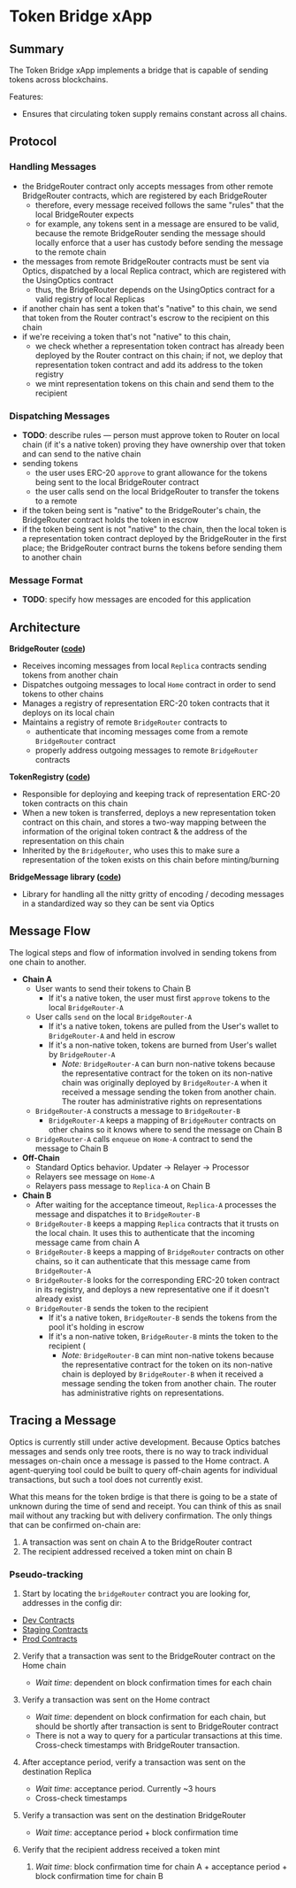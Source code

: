# Token Bridge xApp 

## Summary

The Token Bridge xApp implements a bridge that is capable of sending tokens across blockchains.

Features:

- Ensures that circulating token supply remains constant across all chains.

## Protocol

### Handling Messages

- the BridgeRouter contract only accepts messages from other remote BridgeRouter contracts, which are registered by each BridgeRouter
  - therefore, every message received follows the same "rules" that the local BridgeRouter expects
  - for example, any tokens sent in a message are ensured to be valid, because the remote BridgeRouter sending the message should locally enforce that a user has custody before sending the message to the remote chain
- the messages from remote BridgeRouter contracts must be sent via Optics, dispatched by a local Replica contract, which are registered with the UsingOptics contract
  - thus, the BridgeRouter depends on the UsingOptics contract for a valid registry of local Replicas
- if another chain has sent a token that's "native" to this chain, we send that token from the Router contract's escrow to the recipient on this chain
- if we're receiving a token that's not "native" to this chain,
  - we check whether a representation token contract has already been deployed by the Router contract on this chain; if not, we deploy that representation token contract and add its address to the token registry
  - we mint representation tokens on this chain and send them to the recipient

### Dispatching Messages

- **TODO**: describe rules — person must approve token to Router on local chain (if it's a native token) proving they have ownership over that token and can send to the native chain
- sending tokens
  - the user uses ERC-20 `approve` to grant allowance for the tokens being sent to the local BridgeRouter contract
  - the user calls send on the local BridgeRouter to transfer the tokens to a remote
- if the token being sent is "native" to the BridgeRouter's chain, the BridgeRouter contract holds the token in escrow
- if the token being sent is not "native" to the chain, then the local token is a representation token contract deployed by the BridgeRouter in the first place; the BridgeRouter contract burns the tokens before sending them to another chain

### Message Format

- **TODO**: specify how messages are encoded for this application

## Architecture

**BridgeRouter ([code](https://github.com/celo-org/optics-monorepo/blob/main/solidity/optics-xapps/contracts/bridge/BridgeRouter.sol))**

- Receives incoming messages from local `Replica` contracts sending tokens from another chain
- Dispatches outgoing messages to local `Home` contract in order to send tokens to other chains
- Manages a registry of representation ERC-20 token contracts that it deploys on its local chain
- Maintains a registry of remote `BridgeRouter` contracts to
  - authenticate that incoming messages come from a remote `BridgeRouter` contract
  - properly address outgoing messages to remote `BridgeRouter` contracts

**TokenRegistry ([code](https://github.com/celo-org/optics-monorepo/blob/main/solidity/optics-xapps/contracts/bridge/TokenRegistry.sol))**

- Responsible for deploying and keeping track of representation ERC-20 token contracts on this chain
- When a new token is transferred, deploys a new representation token contract on this chain, and stores a two-way mapping between the information of the original token contract & the address of the representation on this chain
- Inherited by the `BridgeRouter`, who uses this to make sure a representation of the token exists on this chain before minting/burning

**BridgeMessage library ([code](https://github.com/celo-org/optics-monorepo/blob/main/solidity/optics-xapps/contracts/bridge/BridgeMessage.sol))**

- Library for handling all the nitty gritty of encoding / decoding messages in a standardized way so they can be sent via Optics

## Message Flow

The logical steps and flow of information involved in sending tokens from one chain to another.

- **Chain A**
  - User wants to send their tokens to Chain B
    - If it's a native token, the user must first `approve` tokens to the local `BridgeRouter-A`
  - User calls `send` on the local `BridgeRouter-A`
    - If it's a native token, tokens are pulled from the User's wallet to `BridgeRouter-A` and held in escrow
    - If it's a non-native token, tokens are burned from User's wallet by `BridgeRouter-A`
      - *Note:* `BridgeRouter-A` can burn non-native tokens because the representative contract for the token on its non-native chain was originally deployed by `BridgeRouter-A` when it received a message sending the token from another chain. The router has administrative rights on representations
  - `BridgeRouter-A` constructs a message to `BridgeRouter-B`
    - `BridgeRouter-A` keeps a mapping of `BridgeRouter` contracts on other chains so it knows where to send the message on Chain B
  - `BridgeRouter-A` calls `enqueue` on `Home-A` contract to send the message to Chain B
- **Off-Chain**
  - Standard Optics behavior. Updater → Relayer → Processor
  - Relayers see message on `Home-A`
  - Relayers pass message to `Replica-A` on Chain B
- **Chain B**
  - After waiting for the acceptance timeout, `Replica-A` processes the message and dispatches it to `BridgeRouter-B`
  - `BridgeRouter-B` keeps a mapping `Replica` contracts that it trusts on the local chain. It uses this to authenticate that the incoming message came from chain A
  - `BridgeRouter-B` keeps a mapping of `BridgeRouter` contracts on other chains, so it can authenticate that this message came from `BridgeRouter-A`
  - `BridgeRouter-B` looks for the corresponding ERC-20 token contract in its registry, and deploys a new representative one if it doesn't already exist
  - `BridgeRouter-B` sends the token to the recipient
    - If it's a native token, `BridgeRouter-B` sends the tokens from the pool it's holding in escrow
    - If it's a non-native token, `BridgeRouter-B` mints the token to the recipient (
      - *Note:* `BridgeRouter-B` can mint non-native tokens because the representative contract for the token on its non-native chain is deployed by `BridgeRouter-B` when it received a message sending the token from another chain. The router has administrative rights on representations.


## Tracing a Message

Optics is currently still under active development. Because Optics batches messages and sends only tree roots, there is no way to track individual messages on-chain once a message is passed to the Home contract. A agent-querying tool could be built to query off-chain agents for individual transactions, but such a tool does not currently exist.

What this means for the token brdige is that there is going to be a state of unknown during the time of send and receipt. You can think of this as snail mail without any tracking but with delivery confirmation. The only things that can be confirmed on-chain are:

  1) A transaction was sent on chain A to the BridgeRouter contract
  2) The recipient addressed received a token mint on chain B


### Pseudo-tracking

1. Start by locating the `bridgeRouter` contract you are looking for, addresses in the config dir:

  * [Dev Contracts](https://github.com/celo-org/optics-monorepo/tree/main/rust/config/development)
  * [Staging Contracts](https://github.com/celo-org/optics-monorepo/tree/main/rust/config/staging)
  * [Prod Contracts](https://github.com/celo-org/optics-monorepo/tree/main/rust/config/mainnet)

2. Verify that a transaction was sent to the BridgeRouter contract on the Home chain
   * _Wait time_: dependent on block confirmation times for each chain

3. Verify a transaction was sent on the Home contract
   * _Wait time_: dependent on block confirmation for each chain, but should be shortly after transaction is sent to BridgeRouter contract
   * There is not a way to query for a particular transactions at this time. Cross-check timestamps with BridgeRouter transaction.

4. After acceptance period, verify a transaction was sent on the destination Replica
   * _Wait time_: acceptance period. Currently ~3 hours
   * Cross-check timestamps

5. Verify a transaction was sent on the destination BridgeRouter
   * _Wait time_: acceptance period + block confirmation time 

6. Verify that the recipient address received a token mint
   1. _Wait time_: block confirmation time for chain A + acceptance period + block confirmation time for chain B
